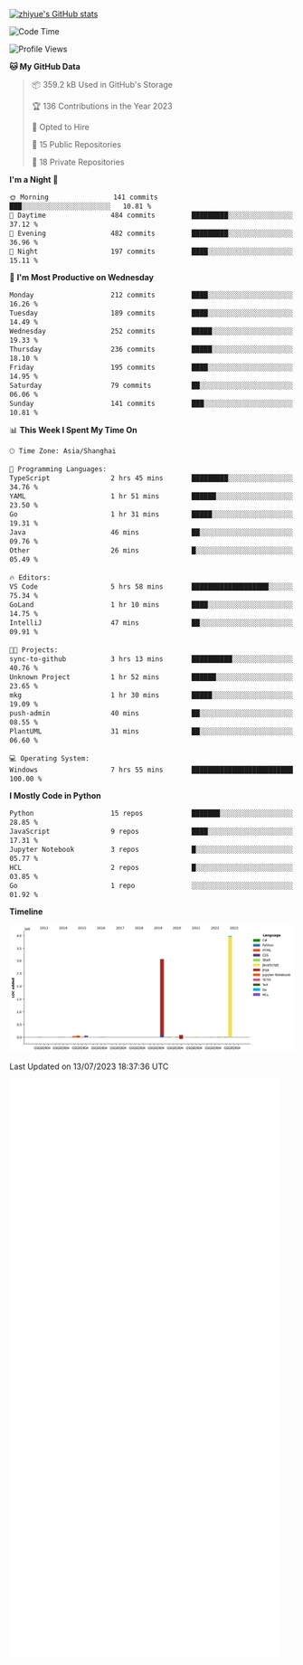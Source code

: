 
[![zhiyue's GitHub stats](https://github-readme-stats.vercel.app/api?username=zhiyue)](https://github.com/anuraghazra/github-readme-stats&&show_icons=true)

<!--START_SECTION:waka-->
![Code Time](http://img.shields.io/badge/Code%20Time-1%2C372%20hrs%2011%20mins-blue)

![Profile Views](http://img.shields.io/badge/Profile%20Views-0-blue)

**🐱 My GitHub Data** 

> 📦 359.2 kB Used in GitHub's Storage 
 > 
> 🏆 136 Contributions in the Year 2023
 > 
> 💼 Opted to Hire
 > 
> 📜 15 Public Repositories 
 > 
> 🔑 18 Private Repositories 
 > 
**I'm a Night 🦉** 

```text
🌞 Morning                141 commits         ███░░░░░░░░░░░░░░░░░░░░░░   10.81 % 
🌆 Daytime                484 commits         █████████░░░░░░░░░░░░░░░░   37.12 % 
🌃 Evening                482 commits         █████████░░░░░░░░░░░░░░░░   36.96 % 
🌙 Night                  197 commits         ████░░░░░░░░░░░░░░░░░░░░░   15.11 % 
```
📅 **I'm Most Productive on Wednesday** 

```text
Monday                   212 commits         ████░░░░░░░░░░░░░░░░░░░░░   16.26 % 
Tuesday                  189 commits         ████░░░░░░░░░░░░░░░░░░░░░   14.49 % 
Wednesday                252 commits         █████░░░░░░░░░░░░░░░░░░░░   19.33 % 
Thursday                 236 commits         █████░░░░░░░░░░░░░░░░░░░░   18.10 % 
Friday                   195 commits         ████░░░░░░░░░░░░░░░░░░░░░   14.95 % 
Saturday                 79 commits          ██░░░░░░░░░░░░░░░░░░░░░░░   06.06 % 
Sunday                   141 commits         ███░░░░░░░░░░░░░░░░░░░░░░   10.81 % 
```


📊 **This Week I Spent My Time On** 

```text
🕑︎ Time Zone: Asia/Shanghai

💬 Programming Languages: 
TypeScript               2 hrs 45 mins       █████████░░░░░░░░░░░░░░░░   34.76 % 
YAML                     1 hr 51 mins        ██████░░░░░░░░░░░░░░░░░░░   23.50 % 
Go                       1 hr 31 mins        █████░░░░░░░░░░░░░░░░░░░░   19.31 % 
Java                     46 mins             ██░░░░░░░░░░░░░░░░░░░░░░░   09.76 % 
Other                    26 mins             █░░░░░░░░░░░░░░░░░░░░░░░░   05.49 % 

🔥 Editors: 
VS Code                  5 hrs 58 mins       ███████████████████░░░░░░   75.34 % 
GoLand                   1 hr 10 mins        ████░░░░░░░░░░░░░░░░░░░░░   14.75 % 
IntelliJ                 47 mins             ██░░░░░░░░░░░░░░░░░░░░░░░   09.91 % 

🐱‍💻 Projects: 
sync-to-github           3 hrs 13 mins       ██████████░░░░░░░░░░░░░░░   40.76 % 
Unknown Project          1 hr 52 mins        ██████░░░░░░░░░░░░░░░░░░░   23.65 % 
mkg                      1 hr 30 mins        █████░░░░░░░░░░░░░░░░░░░░   19.09 % 
push-admin               40 mins             ██░░░░░░░░░░░░░░░░░░░░░░░   08.55 % 
PlantUML                 31 mins             ██░░░░░░░░░░░░░░░░░░░░░░░   06.60 % 

💻 Operating System: 
Windows                  7 hrs 55 mins       █████████████████████████   100.00 % 
```

**I Mostly Code in Python** 

```text
Python                   15 repos            ███████░░░░░░░░░░░░░░░░░░   28.85 % 
JavaScript               9 repos             ████░░░░░░░░░░░░░░░░░░░░░   17.31 % 
Jupyter Notebook         3 repos             █░░░░░░░░░░░░░░░░░░░░░░░░   05.77 % 
HCL                      2 repos             █░░░░░░░░░░░░░░░░░░░░░░░░   03.85 % 
Go                       1 repo              ░░░░░░░░░░░░░░░░░░░░░░░░░   01.92 % 
```



**Timeline**

![Lines of Code chart](https://raw.githubusercontent.com/zhiyue/zhiyue/main/assets/bar_graph.png)


 Last Updated on 13/07/2023 18:37:36 UTC
<!--END_SECTION:waka-->

<!-- [![Top Langs](https://github-readme-stats.vercel.app/api/top-langs/?username=zhiyue)](https://github.com/anuraghazra/github-readme-stats) -->

![](./github-metrics.svg)

